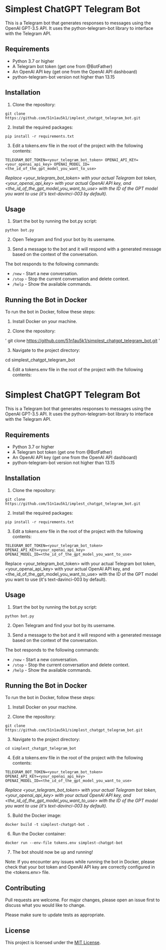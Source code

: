 # Simplest ChatGPT Telegram Bot

This is a Telegram bot that generates responses to messages using the OpenAI GPT-3.5 API. It uses the python-telegram-bot library to interface with the Telegram API.

## Requirements

* Python 3.7 or higher
* A Telegram bot token (get one from @BotFather)
* An OpenAI API key (get one from the OpenAI API dashboard)
* python-telegram-bot version not higher than 13.15

## Installation

1. Clone the repository:

`git clone https://github.com/51n1au5k1/implest_chatgpt_telegram_bot.git`

2. Install the required packages:

`pip install -r requirements.txt`

3. Edit a tokens.env file in the root of the project with the following contents:

`TELEGRAM_BOT_TOKEN=<your_telegram_bot_token>
OPENAI_API_KEY=<your_openai_api_key>
OPENAI_MODEL_ID=<the_id_of_the_gpt_model_you_want_to_use>`

*Replace <your_telegram_bot_token> with your actual Telegram bot token, <your_openai_api_key> with your actual OpenAI API key, and <the_id_of_the_gpt_model_you_want_to_use> with the ID of the GPT model you want to use (it's text-davinci-003 by default).*

## Usage

1. Start the bot by running the bot.py script:

`python bot.py`

2. Open Telegram and find your bot by its username.

3. Send a message to the bot and it will respond with a generated message based on the context of the conversation.


The bot responds to the following commands:

  

*  `/new` - Start a new conversation.
*  `/stop` - Stop the current conversation and delete context.
*  `/help` - Show the available commands.


## Running the Bot in Docker

To run the bot in Docker, follow these steps:

1. Install Docker on your machine.

2. Clone the repository:

'
git clone https://github.com/51n1au5k1/simplest_chatgpt_telegram_bot.git
'

3. Navigate to the project directory:

  

cd simplest_chatgpt_telegram_bot

4. Edit a tokens.env file in the root of the project with the following contents:

# Simplest ChatGPT Telegram Bot

This is a Telegram bot that generates responses to messages using the OpenAI GPT-3.5 API. It uses the python-telegram-bot library to interface with the Telegram API.

## Requirements

* Python 3.7 or higher
* A Telegram bot token (get one from @BotFather)
* An OpenAI API key (get one from the OpenAI API dashboard)
* python-telegram-bot version not higher than 13.15

## Installation

1. Clone the repository:

`git clone https://github.com/51n1au5k1/implest_chatgpt_telegram_bot.git`

2. Install the required packages:

`pip install -r requirements.txt`

3. Edit a tokens.env file in the root of the project with the following contents:

`TELEGRAM_BOT_TOKEN=<your_telegram_bot_token>`  
`OPENAI_API_KEY=<your_openai_api_key>`  
`OPENAI_MODEL_ID=<the_id_of_the_gpt_model_you_want_to_use>`

Replace <your_telegram_bot_token> with your actual Telegram bot token, <your_openai_api_key> with your actual OpenAI API key, and <the_id_of_the_gpt_model_you_want_to_use> with the ID of the GPT model you want to use (it's text-davinci-003 by default).

## Usage

1. Start the bot by running the bot.py script:

`python bot.py`

2. Open Telegram and find your bot by its username.

3. Send a message to the bot and it will respond with a generated message based on the context of the conversation.


The bot responds to the following commands:

  

*  `/new` - Start a new conversation.
*  `/stop` - Stop the current conversation and delete context.
*  `/help` - Show the available commands.


## Running the Bot in Docker

To run the bot in Docker, follow these steps:

1. Install Docker on your machine.

2. Clone the repository:

`git clone https://github.com/51n1au5k1/simplest_chatgpt_telegram_bot.git`

3. Navigate to the project directory:

`cd simplest_chatgpt_telegram_bot`

4. Edit a tokens.env file in the root of the project with the following contents:

`TELEGRAM_BOT_TOKEN=<your_telegram_bot_token>`  
`OPENAI_API_KEY=<your_openai_api_key>`  
`OPENAI_MODEL_ID=<the_id_of_the_gpt_model_you_want_to_use>`

*Replace <your_telegram_bot_token> with your actual Telegram bot token, <your_openai_api_key> with your actual OpenAI API key, and <the_id_of_the_gpt_model_you_want_to_use> with the ID of the GPT model you want to use (it's text-davinci-003 by default).*

5. Build the Docker image:
 
`docker build -t simplest-chatgpt-bot .`

6. Run the Docker container:

`docker run --env-file tokens.env simplest-chatgpt-bot`

7. The bot should now be up and running!


Note: If you encounter any issues while running the bot in Docker, please check that your bot token and OpenAI API key are correctly configured in the <tokens.env> file.
  

## Contributing

  

Pull requests are welcome. For major changes, please open an issue first to discuss what you would like to change.

Please make sure to update tests as appropriate.

## License
This project is licensed under the [MIT License](https://opensource.org/licenses/MIT).